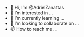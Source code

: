 - 👋 Hi, I’m @AdrielZanattas
- 👀 I’m interested in ...
- 🌱 I’m currently learning ...
- 💞️ I’m looking to collaborate on ...
- 📫 How to reach me ...

<!---
AdrielZanattas/AdrielZanattas is a ✨ special ✨ repository because its `README.md` (this file) appears on your GitHub profile.
You can click the Preview link to take a look at your changes.
--->
